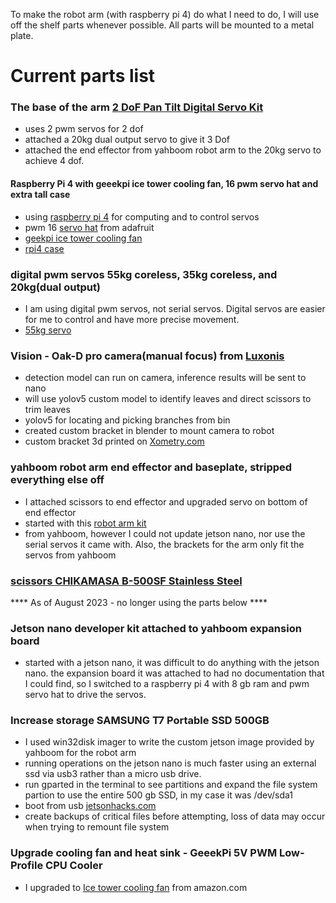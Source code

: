 To make the robot arm (with raspberry pi 4) do what I need to do, I will use off the shelf parts whenever possible. All parts will be mounted to a metal plate.

# Current parts list

### The base of the arm [2 DoF Pan Tilt Digital Servo Kit](https://www.amazon.com/Digital-Bracket-Building-Raspberry-unassembled/dp/B0B6PP8NFD/ref=sr_1_2?crid=14A3RCG5Q13P3&keywords=2+DoF+Pan+Tilt+Digital+Servo+Kit&qid=1696217128&s=toys-and-games&sprefix=2+dof+pan+tilt+digital+servo+kit%2Ctoys-and-games%2C110&sr=1-2)
 - uses 2 pwm servos for 2 dof 
 - attached a 20kg dual output servo to give it 3 Dof
 - attached the end effector from yahboom robot arm to the 20kg servo to achieve 4 dof.

#### Raspberry Pi 4 with geeekpi ice tower cooling fan, 16 pwm servo hat and extra tall case
 - using [raspberry pi 4](https://www.raspberrypi.com/products/raspberry-pi-4-model-b/) for computing and to control servos
 - pwm  16 [servo hat](https://www.adafruit.com/product/2327) from adafruit
 - [geekpi ice tower cooling fan](https://www.amazon.com/GeeekPi-Raspberry-Low-Profile-Cooling-Heatsink/dp/B07ZV1LLWK/ref=asc_df_B07ZV1LLWK/?tag=&linkCode=df0&hvadid=416672671431&hvpos=&hvnetw=g&hvrand=15694554880292079333&hvpone=&hvptwo=&hvqmt=&hvdev=c&hvdvcmdl=&hvlocint=&hvlocphy=9029971&hvtargid=pla-871699005978&ref=&adgrpid=95587150204&th=1)
- [rpi4 case](https://www.amazon.com/ElectroCookie-Raspberry-Aluminum-Cooling-Changing/dp/B09QG349ZL/ref=sr_1_7_sspa?keywords=extra+tall+rpi4+case&qid=1696197104&sr=8-7-spons&sp_csd=d2lkZ2V0TmFtZT1zcF9tdGY&psc=1)

### digital pwm servos 55kg coreless, 35kg coreless, and 20kg(dual output)
 - I am using digital pwm servos, not serial servos. Digital servos are easier for me to control and have more precise movement. 
 - [55kg servo](https://www.amazon.com/Coreless-Steering-Aluminum-Waterproof-Shockproof/dp/B0C2Z9YX7H/ref=asc_df_B0C2Z9YX7H/?tag=hyprod-20&linkCode=df0&hvadid=673668631339&hvpos=&hvnetw=g&hvrand=4761762259582424309&hvpone=&hvptwo=&hvqmt=&hvdev=c&hvdvcmdl=&hvlocint=&hvlocphy=9029977&hvtargid=pla-2204960019756&psc=1&gclid=CjwKCAjwseSoBhBXEiwA9iZtxpNmnpm6wy0of9JX4FwsqFhEEBvt9jGdUQd8fY0Nr3gyQa495heLxxoCNS4QAvD_BwE)

### Vision - Oak-D pro camera(manual focus) from [Luxonis](https://shop.luxonis.com/products/oak-d-pro)
 - detection model can run on camera, inference results will be sent to nano
 - will use yolov5 custom model to identify leaves and direct scissors to trim leaves
 - yolov5 for locating and picking branches from bin
 - created custom bracket in blender to mount camera to robot
 - custom bracket 3d printed on [Xometry.com](https://www.xometry.com/)

### yahboom robot arm end effector and baseplate, stripped everything else off
 - I attached scissors to end effector and upgraded servo on bottom of end effector 
 - started with this [robot arm kit](https://www.amazon.com/Yahboom-Raspberry-Building-Programmable-Electronic/dp/B09V7H7V9Q/ref=asc_df_B09V7H7V9Q/?tag=hyprod-20&linkCode=df0&hvadid=673818249115&hvpos=&hvnetw=g&hvrand=11886040620678903792&hvpone=&hvptwo=&hvqmt=&hvdev=c&hvdvcmdl=&hvlocint=&hvlocphy=9029977&hvtargid=pla-2401058327752&psc=1&gclid=CjwKCAjwseSoBhBXEiwA9iZtxvgBvlNrhx7YjR7deNZ5poqzRaRxqfmWdkdNQDw5p8ll-8gpVQGwcxoCNZEQAvD_BwE) 
 - from yahboom, however I could not update jetson nano, nor use the serial servos it came with. Also, the brackets for the arm only fit the servos from yahboom
 
### [scissors CHIKAMASA B-500SF Stainless Steel](https://www.amazon.com/Chikamasa-Stainless-Scissors-Fluorine-Resin-resistant/dp/B00JSYB9I6/ref=asc_df_B00JSYB9I6/?tag=hyprod-20&linkCode=df0&hvadid=229261240507&hvpos=&hvnetw=g&hvrand=7797966275015044966&hvpone=&hvptwo=&hvqmt=&hvdev=c&hvdvcmdl=&hvlocint=&hvlocphy=9029977&hvtargid=pla-393545955103&psc=1)



**** As of August 2023 - no longer using the parts below ****

### Jetson nano developer kit attached to yahboom expansion board
 - started with a jetson nano, it was difficult to do anything with the jetson nano. the expansion board it was attached to had no documentation that I could find, so I switched to a raspberry pi 4 with 8 gb ram and pwm servo hat to drive the servos.

### Increase storage  SAMSUNG T7 Portable SSD 500GB
 - I used win32disk imager to write the custom jetson image provided by yahboom for the robot arm
 - running operations on the jetson nano is much faster using an external ssd via usb3 rather than a micro usb drive.
 - run  gparted    in the terminal to see partitions and expand the file system partion to use the entire 500 gb SSD, in my case it was /dev/sda1 
 - boot from usb [jetsonhacks.com](https://jetsonhacks.com/2021/03/10/jetson-nano-boot-from-usb/)
 - create backups of critical files before attempting, loss of data may occur when trying to remount file system

### Upgrade cooling fan and heat sink - GeeekPi 5V PWM Low-Profile CPU Cooler
 - I upgraded to [Ice tower cooling fan](https://www.amazon.com/GeeekPi-Low-Profile-Horizontal-Radiator-Colorful/dp/B07ZYW6ZVR/ref=sr_1_3?crid=2GY7QMQU6IJJ&keywords=ice+tower+cooling+fan+jetson+nano&qid=1690327939&sprefix=ice+tower+cooling+fan+jetson+nano%2Caps%2C132&sr=8-3) from amazon.com
